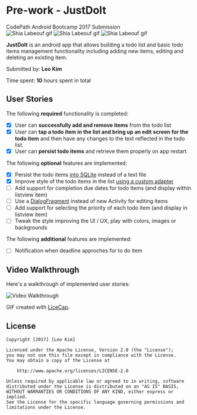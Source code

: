 # Pre-work - JustDoIt
CodePath Android Bootcamp 2017 Submission  
<img src='http://i.imgur.com/4fiOA4o.gif' title='Just do it' width='' alt='Shia Labeouf gif'/>
<img src='http://i.imgur.com/bTsDxkG.gif' title='Just do it' width='' alt='Shia Labeouf gif'/>
<img src='http://i.imgur.com/gtndx7I.gif' title='Just do it' width='' alt='Shia Labeouf gif'/>

**JustDoIt** is an android app that allows building a todo list and basic todo items management functionality including adding new items, editing and deleting an existing item.

Submitted by: **Leo Kim**

Time spent: **10** hours spent in total

## User Stories

The following **required** functionality is completed:

* [X] User can **successfully add and remove items** from the todo list
* [X] User can **tap a todo item in the list and bring up an edit screen for the todo item** and then have any changes to the text reflected in the todo list.
* [X] User can **persist todo items** and retrieve them properly on app restart

The following **optional** features are implemented:

* [X] Persist the todo items [into SQLite](http://guides.codepath.com/android/Persisting-Data-to-the-Device#sqlite) instead of a text file
* [X] Improve style of the todo items in the list [using a custom adapter](http://guides.codepath.com/android/Using-an-ArrayAdapter-with-ListView)
* [ ] Add support for completion due dates for todo items (and display within listview item)
* [ ] Use a [DialogFragment](http://guides.codepath.com/android/Using-DialogFragment) instead of new Activity for editing items
* [ ] Add support for selecting the priority of each todo item (and display in listview item)
* [ ] Tweak the style improving the UI / UX, play with colors, images or backgrounds

The following **additional** features are implemented:

* [ ] Notification when deadline approches for to do item

## Video Walkthrough 

Here's a walkthrough of implemented user stories:

<img src='http://i.imgur.com/q9Gy7On.gif' title='Video Walkthrough' width='' alt='Video Walkthrough' />

GIF created with [LiceCap](http://www.cockos.com/licecap/).

## License

    Copyright [2017] [Leo Kim]

    Licensed under the Apache License, Version 2.0 (the "License");
    you may not use this file except in compliance with the License.
    You may obtain a copy of the License at

        http://www.apache.org/licenses/LICENSE-2.0

    Unless required by applicable law or agreed to in writing, software
    distributed under the License is distributed on an "AS IS" BASIS,
    WITHOUT WARRANTIES OR CONDITIONS OF ANY KIND, either express or implied.
    See the License for the specific language governing permissions and
    limitations under the License.
